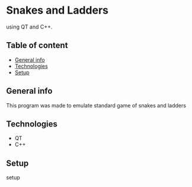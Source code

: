# Snakes and Ladders

 using QT and C++.

## Table of content

* [General info](#general-info)
* [Technologies](#technologies)
* [Setup](#setup)

## General info
This program was made to emulate standard game of snakes and ladders











## Technologies
* QT
* C++

## Setup
setup
